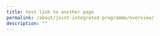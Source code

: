 ```yaml
---
title: test link to another page
permalink: /about/joint-integrated-programme/overview/
description: ""
---
```

